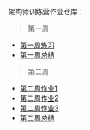 架构师训练营作业仓库：

> 第一周

- [第一周练习](https://github.com/rooobot/architecture-training/issues/1)
- [第一周总结](https://github.com/rooobot/architecture-training/issues/2)

> 第二周

- [第二周作业1](https://github.com/rooobot/architecture-training/issues/3)
- [第二周作业2](https://github.com/rooobot/architecture-training/issues/4)
- [第二周作业3](https://github.com/rooobot/architecture-training/issues/5)
- [第二周总结](https://github.com/rooobot/architecture-training/issues/6)

